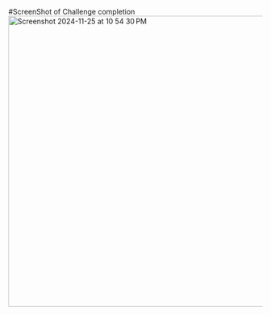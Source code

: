 #ScreenShot of Challenge completion
<img width="576" alt="Screenshot 2024-11-25 at 10 54 30 PM" src="https://github.com/user-attachments/assets/3435e3be-00fd-4cf8-a56c-7931be51934a">
